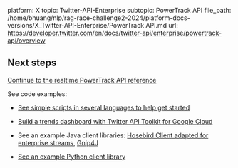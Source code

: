 platform: X
topic: Twitter-API-Enterprise
subtopic: PowerTrack API
file_path: /home/bhuang/nlp/rag-race-challenge2-2024/platform-docs-versions/X_Twitter-API-Enterprise/PowerTrack API.md
url: https://developer.twitter.com/en/docs/twitter-api/enterprise/powertrack-api/overview

## Next steps

[Continue to the realtime PowerTrack API reference](https://developer.twitter.com/en/docs/tweets/filter-realtime/api-reference/powertrack-stream)

See code examples: 

* [See simple scripts in several languages to help get started](https://github.com/gnip/support/tree/master/Premium%20Stream%20Connection)
* [Build a trends dashboard with Twitter API Toolkit for Google Cloud](https://developer.twitter.com/en/docs/tutorials/developer-guide--twitter-api-toolkit-for-google-cloud11)
* See an example Java client libraries: [Hosebird Client adapted for enterprise streams](https://github.com/jimmoffitt/hbc), [Gnip4J](https://github.com/zauberlabs/gnip4j)  
    
* [See an example Python client library](https://github.com/tw-ddis/Gnip-Stream-Collector-Metrics)